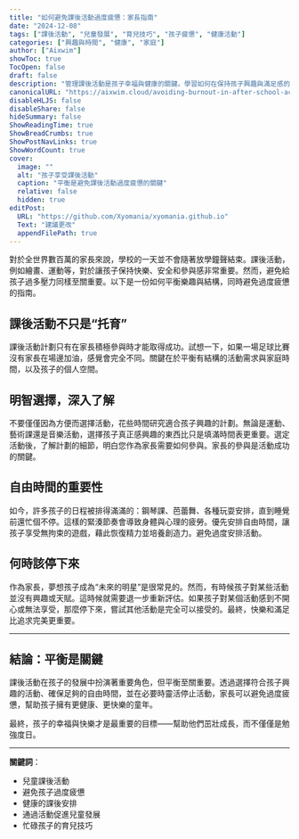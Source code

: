 ```yaml
---
title: "如何避免課後活動過度疲憊：家長指南"
date: "2024-12-08"
tags: ["課後活動", "兒童發展", "育兒技巧", "孩子疲憊", "健康活動"]
categories: ["興趣與時間", "健康", "家庭"]
author: ["Aixwim"]
showToc: true
TocOpen: false
draft: false
description: "管理課後活動是孩子幸福與健康的關鍵。學習如何在保持孩子興趣與滿足感的同時，避免過度疲憊。"
canonicalURL: "https://aixwim.cloud/avoiding-burnout-in-after-school-activities"
disableHLJS: false
disableShare: false
hideSummary: false
ShowReadingTime: true
ShowBreadCrumbs: true
ShowPostNavLinks: true
ShowWordCount: true
cover:
  image: ""
  alt: "孩子享受課後活動"
  caption: "平衡是避免課後活動過度疲憊的關鍵"
  relative: false
  hidden: true
editPost:
  URL: "https://github.com/Xyomania/xyomania.github.io"
  Text: "建議更改"
  appendFilePath: true
---
```


對於全世界數百萬的家長來說，學校的一天並不會隨著放學鐘聲結束。課後活動，例如繪畫、運動等，對於讓孩子保持快樂、安全和參與感非常重要。然而，避免給孩子過多壓力同樣至關重要。以下是一份如何平衡樂趣與結構，同時避免過度疲憊的指南。

<!--more-->

## 課後活動不只是“托育”

課後活動計劃只有在家長積極參與時才能取得成功。試想一下，如果一場足球比賽沒有家長在場邊加油，感覺會完全不同。關鍵在於平衡有結構的活動需求與家庭時間，以及孩子的個人空間。

## 明智選擇，深入了解

不要僅僅因為方便而選擇活動，花些時間研究適合孩子興趣的計劃。無論是運動、藝術課還是音樂活動，選擇孩子真正感興趣的東西比只是填滿時間表更重要。選定活動後，了解計劃的細節，明白您作為家長需要如何參與。家長的參與是活動成功的關鍵。

## 自由時間的重要性

如今，許多孩子的日程被排得滿滿的：鋼琴課、芭蕾舞、各種玩耍安排，直到睡覺前還忙個不停。這樣的緊湊節奏會導致身體與心理的疲勞。優先安排自由時間，讓孩子享受無拘束的遊戲，藉此恢復精力並培養創造力。避免過度安排活動。

## 何時該停下來

作為家長，夢想孩子成為“未來的明星”是很常見的。然而，有時候孩子對某些活動並沒有興趣或天賦。這時候就需要退一步重新評估。如果孩子對某個活動感到不開心或無法享受，那麼停下來，嘗試其他活動是完全可以接受的。最終，快樂和滿足比追求完美更重要。

---

## 結論：平衡是關鍵

課後活動在孩子的發展中扮演著重要角色，但平衡至關重要。透過選擇符合孩子興趣的活動、確保足夠的自由時間，並在必要時靈活停止活動，家長可以避免過度疲憊，幫助孩子擁有更健康、更快樂的童年。

最終，孩子的幸福與快樂才是最重要的目標——幫助他們茁壯成長，而不僅僅是勉強度日。

---

**關鍵詞**：  
- 兒童課後活動  
- 避免孩子過度疲憊  
- 健康的課後安排  
- 通過活動促進兒童發展  
- 忙碌孩子的育兒技巧  
